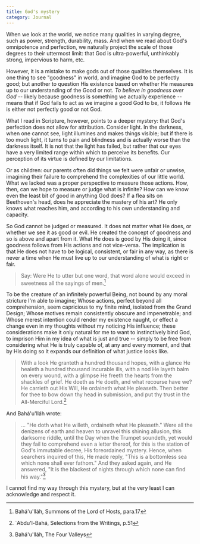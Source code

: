 ```yaml
---
title: God's mystery
category: Journal
---
```


When we look at the world, we notice many qualities in varying degree, such as
power, strength, durability, mass.  And when we read about God's omnipotence
and perfection, we naturally project the scale of those degrees to their
uttermost limit: that God is ultra-powerful, unthinkably strong, impervious to
harm, etc.

However, it is a mistake to make gods out of those qualities themselves.  It
is one thing to see "goodness" in world, and imagine God to be perfectly good;
but another to question His existence based on whether He measures up to our
understanding of the Good or not.  *To believe in goodness over God* -- likely
because goodness is something we actually experience -- means that if God
fails to act as we imagine a good God to be, it follows He is either not
perfectly good or not God.

What I read in Scripture, however, points to a deeper mystery: that God's
perfection does not allow for attribution.  Consider light.  In the darkness,
when one cannot see, light illumines and makes things visible; but if there is
too much light, it turns to pain and blindness and is actually worse than the
darkness itself.  It is not that the light has failed, but rather that our
eyes have a very limited range within which to perceive its benefits.  Our
perception of its virtue is defined by our limitations.

Or as children: our parents often did things we felt were unfair or unwise,
imagining their failure to comprehend the complexities of our little world.
What we lacked was a proper perspective to measure those actions.  How, then,
can we hope to measure or judge what is infinite?  How can we know even the
least bit of good in anything God does?  If a flea sits on Beethoven's head,
does he appreciate the mastery of his art?  He only knows what reaches him,
and according to his own understanding and capacity.

So God cannot be judged or measured.  It does not matter what He does, or
whether we see it as good or evil.  He created the concept of goodness and so
is above and apart from it.  What He does is good by His doing it, since
goodness follows from His actions and not vice-versa.  The implication is that
He does not have to be logical, consistent, or fair in any way, as there is
never a time when He must live up to our understanding of what is right or
fair.

> Say: Were He to utter but one word, that word alone would exceed in
> sweetness all the sayings of men.[^1]

To be the creature of an infinitely powerful Being, not bound by any moral
stricture I'm able to imagine; Whose actions, perfect beyond all
comprehension, seem capricious to my finite mind, isolated from the Grand
Design; Whose motives remain consistently obscure and impenetrable; and Whose
merest intention could render my existence naught, or effect a change even in
my thoughts without my noticing His influence; these considerations make it
only natural for me to want to instinctively bind God, to imprison Him in my
idea of what is just and true -- simply to be free from considering what He is
truly capable of, at any and every moment, and that by His doing so it expands
our definition of what justice looks like.

> With a look He granteth a hundred thousand hopes, with a glance He
> healeth a hundred thousand incurable ills, with a nod He layeth balm on
> every wound, with a glimpse He freeth the hearts from the shackles of
> grief.  He doeth as He doeth, and what recourse have we?  He carrieth
> out His Will, He ordaineth what He pleaseth.  Then better for thee to
> bow down thy head in submission, and put thy trust in the All-Merciful
> Lord.[^2]

And Bahá'u'lláh wrote:

> ... "He doth what He willeth, ordaineth what He pleaseth."  Were all the
> denizens of earth and heaven to unravel this shining allusion, this
> darksome riddle, until the Day when the Trumpet soundeth, yet would they
> fail to comprehend even a letter thereof, for this is the station of
> God's immutable decree, His foreordained mystery.  Hence, when searchers
> inquired of this, He made reply, "This is a bottomless sea which none
> shall ever fathom."  And they asked again, and He answered, "It is the
> blackest of nights through which none can find his way."[^3]

I cannot find my way through this mystery, but at the very least I can
acknowledge and respect it.

[^1]: Bahá'u'lláh, Summons of the Lord of Hosts, para.17

[^2]: `Abdu'l-Bahá, Selections from the Writings, p.51

[^3]: Bahá'u'lláh, The Four Valleys
